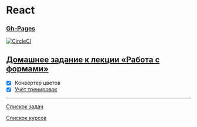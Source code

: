 # React
### [Gh-Pages](https://tomsg03.github.io/ra-forms-hex2rgb/)

[![CircleCI](https://circleci.com/gh/TomSG03/ra-forms-hex2rgb/tree/main.svg?style=svg)](https://circleci.com/gh/TomSG03/ra-forms-hex2rgb/tree/main)

## [Домашнее задание к лекции «Работа с формами»](https://github.com/TomSG03/ra16-homeworks/tree/master/forms)

- [x] Конвертер цветов
- [x] [Учёт тренировок]()

---
[Спискок задач](https://github.com/TomSG03/ra-homeworks-list)

[Спискок курсов](https://github.com/TomSG03/Training-in-Netology)
